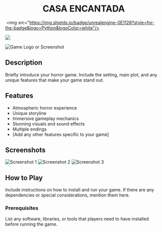 <h1 align="center"><b>CASA ENCANTADA</b></h1>
<p align="center">

 <img src="https://img.shields.io/badge/unrealengine-0E1128?style=for-the-badge&logo=Python&logoColor=white"/>

 <img src="https://img.shields.io/badge/Python-3776AB?style=for-the-badge&logo=Python&logoColor=white">

![Game Logo or Screenshot](link_to_image)

## Description

Briefly introduce your horror game. Include the setting, main plot, and any unique features that make your game stand out.

## Features

- Atmospheric horror experience
- Unique storyline
- Immersive gameplay mechanics
- Stunning visuals and sound effects
- Multiple endings
- [Add any other features specific to your game]

## Screenshots

![Screenshot 1](link_to_screenshot1)
![Screenshot 2](link_to_screenshot2)
![Screenshot 3](link_to_screenshot3)

## How to Play

Include instructions on how to install and run your game. If there are any dependencies or special considerations, mention them here.

### Prerequisites

List any software, libraries, or tools that players need to have installed before running the game.



